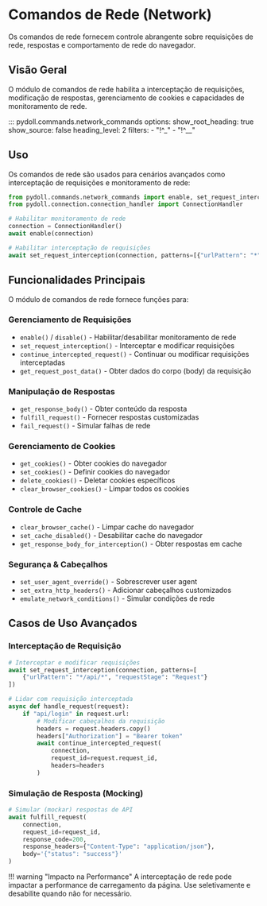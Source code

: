 # Comandos de Rede (Network)

Os comandos de rede fornecem controle abrangente sobre requisições de rede, respostas e comportamento de rede do navegador.

## Visão Geral

O módulo de comandos de rede habilita a interceptação de requisições, modificação de respostas, gerenciamento de cookies e capacidades de monitoramento de rede.

::: pydoll.commands.network_commands
    options:
      show_root_heading: true
      show_source: false
      heading_level: 2
      filters:
        - "!^_"
        - "!^__"

## Uso

Os comandos de rede são usados para cenários avançados como interceptação de requisições e monitoramento de rede:

```python
from pydoll.commands.network_commands import enable, set_request_interception
from pydoll.connection.connection_handler import ConnectionHandler

# Habilitar monitoramento de rede
connection = ConnectionHandler()
await enable(connection)

# Habilitar interceptação de requisições
await set_request_interception(connection, patterns=[{"urlPattern": "*"}])
```

## Funcionalidades Principais

O módulo de comandos de rede fornece funções para:

### Gerenciamento de Requisições
- `enable()` / `disable()` - Habilitar/desabilitar monitoramento de rede
- `set_request_interception()` - Interceptar e modificar requisições
- `continue_intercepted_request()` - Continuar ou modificar requisições interceptadas
- `get_request_post_data()` - Obter dados do corpo (body) da requisição

### Manipulação de Respostas
- `get_response_body()` - Obter conteúdo da resposta
- `fulfill_request()` - Fornecer respostas customizadas
- `fail_request()` - Simular falhas de rede

### Gerenciamento de Cookies
- `get_cookies()` - Obter cookies do navegador
- `set_cookies()` - Definir cookies do navegador
- `delete_cookies()` - Deletar cookies específicos
- `clear_browser_cookies()` - Limpar todos os cookies

### Controle de Cache
- `clear_browser_cache()` - Limpar cache do navegador
- `set_cache_disabled()` - Desabilitar cache do navegador
- `get_response_body_for_interception()` - Obter respostas em cache

### Segurança & Cabeçalhos
- `set_user_agent_override()` - Sobrescrever user agent
- `set_extra_http_headers()` - Adicionar cabeçalhos customizados
- `emulate_network_conditions()` - Simular condições de rede

## Casos de Uso Avançados

### Interceptação de Requisição
```python
# Interceptar e modificar requisições
await set_request_interception(connection, patterns=[
    {"urlPattern": "*/api/*", "requestStage": "Request"}
])

# Lidar com requisição interceptada
async def handle_request(request):
    if "api/login" in request.url:
        # Modificar cabeçalhos da requisição
        headers = request.headers.copy()
        headers["Authorization"] = "Bearer token"
        await continue_intercepted_request(
            connection, 
            request_id=request.request_id,
            headers=headers
        )
```

### Simulação de Resposta (Mocking)
```python
# Simular (mockar) respostas de API
await fulfill_request(
    connection,
    request_id=request_id,
    response_code=200,
    response_headers={"Content-Type": "application/json"},
    body='{"status": "success"}'
)
```

!!! warning "Impacto na Performance"
    A interceptação de rede pode impactar a performance de carregamento da página. Use seletivamente e desabilite quando não for necessário.